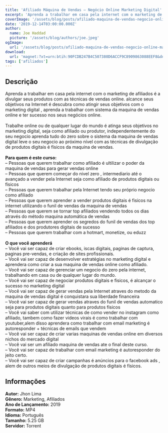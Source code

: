 ```yaml
---
title: 'Afiliado Máquina de Vendas – Negócio Online Marketing Digital'
excerpt: 'Aprenda a trabalhar em casa pela internet com o marketing de afiliados é a divulgar seus produtos com as técnicas de vendas online. alcance seus objetivos na Internet é descubra como atingir seus objetivos com o marketing digital , aprenda a trabalhar com sistema da maquina de vendas onlin'
coverImage: '/assets/blog/posts/afiliado-maquina-de-vendas-negocio-online-marketing-digital.jpg'
date: '2019-12-14T03:00:00.000Z'
author:
  name: Joe Haddad
  picture: '/assets/blog/authors/joe.jpeg'
ogImage:
  url: '/assets/blog/posts/afiliado-maquina-de-vendas-negocio-online-marketing-digital.jpg'
download:
  url: 'magnet:?xt=urn:btih:90FCDB247B4C507380D6ACCF9C8909863088EEF8&dn=Udemy%20-%20Afiliado%20Maquina%20de%20Vendas%20-%20Negocio%20Online%20Marketing%20Digital&tr=udp%3a%2f%2ftracker.openbittorrent.com%3a1337%2fannounce&tr=udp%3a%2f%2ftracker.opentrackr.org%3a1337%2fannounce'
tags: ['afiliados']
---
```

<h2>Descrição</h2>
<p></p><p>Aprenda a trabalhar em casa pela internet com o marketing de afiliados é a divulgar seus produtos com as técnicas de vendas online. alcance seus objetivos na Internet é descubra como atingir seus objetivos com o marketing digital , aprenda a trabalhar com sistema da maquina de vendas online e ter sucesso nos seus negócios online.<br/><br/>Trabalhe online ou de qualquer lugar do mundo é atinga seus objetivos no marketing digital, seja como afiliado ou produtor, independentemente do seu negocio aprenda tudo do zero sobre o sistema da maquina de vendas digital leve o seu negocio ao próximo nível com as técnicas de divulgação de produtos digitais é físicos da maquina de vendas.<br/><br/><strong>Para quem é este curso:</strong><br/> – Pessoas que querem trabalhar como afiliado é ultilizar o poder da maquina de vendas para gerar vendas online<br/> – Pessoas que querem começar do nivel zero , intermediario até o avançado a vender pela Internet seja como afiliado de produtos digitais ou físicos<br/> – Pessoas que querem trabalhar pela Internet tendo seu próprio negocio como afiliado<br/> – Pessoas que querem aprender a vender produtos digitais é fisicos na internet utilizando o funil de vendas da maquina de vendas<br/> – Pessoas que querem se tornar top afiliados vendendo todos os dias através do método maquina automática de vendas<br/> – Pessoas que querem aprender os segredos do funil de vendas dos top afiliados e dos produtores digitais de sucesso<br/> – Pessoas que querem trabalhar com a hotmart, monetize, ou eduzz<br/><br/><strong>O que você aprenderá</strong><br/> – Você vai ser capaz de criar ebooks, iscas digitais, paginas de captura, paginas pre-vendas, e criação de sites profissionais.<br/> – Você vai ser capaz de desenvolver estratégias no marketing digital e aprendera como criar a sua maquina de vendas online como afiliado.<br/> – Você vai ser capaz de gerenciar um negocio do zero pela internet, trabalhando em casa ou de qualquer lugar do mundo.<br/> – Você vai ser capaz de negociar produtos digitais e fisicos, é alcançar o sucesso no marketing digital<br/> – Você vai ser capaz de gerar vendas pela Internet atraves do metodo da maquina de vendas digital é conquistara sua liberdade financeira<br/> – Você vai ser capaz de gerar vendas atraves do funil de vendas automatico seja para produtos digitais quanto para produtos fisicos<br/> – Você vai saber com utilizar técnicas de como vender no instagram como afiliado, tambem como fazer videos virais é como trabalhar com youtuber,alem disso aprendera como trabalhar com email marketing é autoresponder + técnicas de emails que vendem<br/> – Você vai ser capaz de criar varias maquinas de vendas online em diversos nichos do mercado digital<br/> – Você vai ser um afiliado maquina de vendas ate o final deste curso.<br/> – Você vai ser capaz de trabalhar com email marketing é autoresponder do jeito certo.<br/> – Você vai ser capaz de criar campanhas é anúncios para o facebook ads , alem de outros meios de divulgação de produtos digitais é físicos.</p><h2>Informações</h2><p><strong>Autor:</strong> Jhon Lima<br/><strong>Gênero:</strong> Marketing, Afiliados<br/><strong>Ano de Lançamento:</strong> 2019<br/><strong>Formato:</strong> MP4<br/><strong>Idioma:</strong> Português<br/><strong>Tamanho: </strong>5.25 GB<br/><strong>Servidor: </strong>Torrent</p>